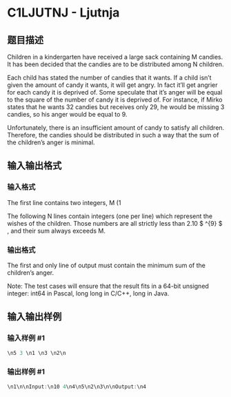 # C1LJUTNJ - Ljutnja

## 题目描述

Children in a kindergarten have received a large sack containing M candies. It has been decided that the candies are to be distributed among N children.

Each child has stated the number of candies that it wants. If a child isn’t given the amount of candy it wants, it will get angry. In fact it’ll get angrier for each candy it is deprived of. Some speculate that it’s anger will be equal to the square of the number of candy it is deprived of. For instance, if Mirko states that he wants 32 candies but receives only 29, he would be missing 3 candies, so his anger would be equal to 9.

Unfortunately, there is an insufficient amount of candy to satisfy all children. Therefore, the candies should be distributed in such a way that the sum of the children’s anger is minimal.

## 输入输出格式

### 输入格式

The first line contains two integers, M (1

The following N lines contain integers (one per line) which represent the wishes of the children. Those numbers are all strictly less than 2.10 $ ^{9} $ , and their sum always exceeds M.

### 输出格式

The first and only line of output must contain the minimum sum of the children’s anger.

Note: The test cases will ensure that the result fits in a 64-bit unsigned integer: int64 in Pascal, long long in C/C++, long in Java.

## 输入输出样例

### 输入样例 #1

```cpp
\n5 3 \n1 \n3 \n2\n
```


### 输出样例 #1

```cpp
\n1\n\nInput:\n10 4\n4\n5\n2\n3\n\nOutput:\n4
```



